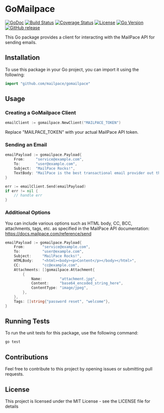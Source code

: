 # GoMailpace

[![GoDoc](https://pkg.go.dev/badge/github.com/mailpace/gomailpace)](https://pkg.go.dev/github.com/mailpace/gomailpace)
[![Build Status](https://circleci.com/gh/mailpace/gomailpace.svg?style=svg)](https://circleci.com/gh/mailpace/gomailpace)
[![Coverage Status](https://codecov.io/gh/mailpace/gomailpace/graph/badge.svg?token=7FP4G7OLY5)](https://codecov.io/gh/mailpace/gomailpace)
[![License](https://img.shields.io/badge/License-MIT-blue.svg)](https://opensource.org/licenses/MIT)
[![Go Version](https://img.shields.io/github/go-mod/go-version/mailpace/gomailpace)](https://golang.org/doc/go-get-installation)
[![GitHub release](https://img.shields.io/github/release/mailpace/gomailpace.svg)](https://github.com/mailpace/gomailpace/releases)

This Go package provides a client for interacting with the MailPace API for sending emails.

## Installation

To use this package in your Go project, you can import it using the following:

```go
import "github.com/mailpace/gomailpace"
```

## Usage

### Creating a GoMailpace Client

```go
emailClient := gomailpace.NewClient("MAILPACE_TOKEN")
```

Replace "MAILPACE_TOKEN" with your actual MailPace API token.

### Sending an Email

```go
emailPayload := gomailpace.Payload{
    From:     "service@example.com",
    To:       "user@example.com",
    Subject:  "MailPace Rocks!",
    TextBody: "MailPace is the best transactional email provider out there",
}

err := emailClient.Send(emailPayload)
if err != nil {
    // handle err
}
```


### Additional Options

You can include various options such as HTML body, CC, BCC, attachments, tags, etc. as specified in the MailPace API documentation: https://docs.mailpace.com/reference/send 

```go
emailPayload := gomailpace.Payload{
    From:        "service@example.com",
    To:          "user@example.com",
    Subject:     "MailPace Rocks!",
    HTMLBody:    "<html><body><p>Content</p></body></html>",
    CC:          "cc@example.com",
    Attachments: []gomailpace.Attachment{
        {
            Name:        "attachment.jpg",
            Content:     "base64_encoded_string_here",
            ContentType: "image/jpeg",
        },
    },
    Tags: []string{"password reset", "welcome"},
}

```

## Running Tests

To run the unit tests for this package, use the following command:

```bash
go test
```

## Contributions

Feel free to contribute to this project by opening issues or submitting pull requests.

## License

This project is licensed under the MIT License - see the LICENSE file for details